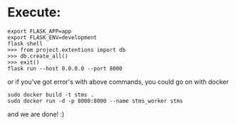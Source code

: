 # Execute:

    export FLASK_APP=app
    export FLASK_ENV=development
    flask shell
    >>> from project.extentions import db
    >>> db.create_all()
    >>> exit()
    flask run --host 0.0.0.0 --port 8000

or if you've got error's with above commands, you could go on with docker

    sudo docker build -t stms .
    sudo docker run -d -p 8000:8000 --name stms_worker stms

    
and we are done! :)
